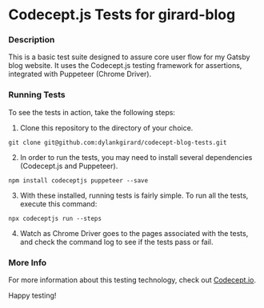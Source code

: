 # Codecept.js Tests for girard-blog

### Description

This is a basic test suite designed to assure core user flow for my Gatsby blog website. It uses the Codecept.js testing framework for assertions, integrated with Puppeteer (Chrome Driver).

### Running Tests

To see the tests in action, take the following steps:

1. Clone this repository to the directory of your choice.

`
git clone git@github.com:dylankgirard/codecept-blog-tests.git
`

2. In order to run the tests, you may need to install several dependencies (Codecept.js and Puppeteer).

`
npm install codeceptjs puppeteer --save
`

3. With these installed, running tests is fairly simple. To run all the tests, execute this command:

`
npx codeceptjs run --steps
`

4. Watch as Chrome Driver goes to the pages associated with the tests, and check the command log to see if the tests pass or fail.

### More Info

For more information about this testing technology, check out [Codecept.io](https://codecept.io/).

Happy testing!
